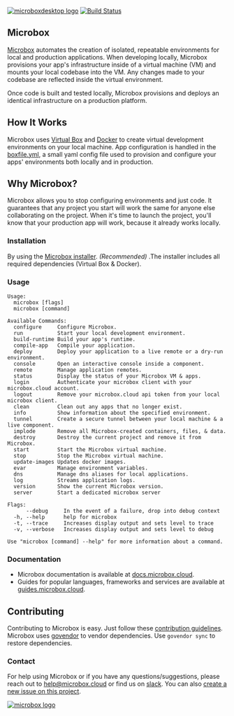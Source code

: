 [![microboxdesktop logo](http://microbox.rocks/assets/readme-headers/microboxdesktop.png)](http://microbox.cloud/open-source#microboxdesktop)
[![Build Status](https://github.com/mu-box/microbox/actions/workflows/ci.yaml/badge.svg)](https://github.com/mu-box/microbox/actions)

## Microbox

[Microbox](https://microbox.cloud/) automates the creation of isolated, repeatable environments for local and production applications. When developing locally, Microbox provisions your app's infrastructure inside of a virtual machine (VM) and mounts your local codebase into the VM. Any changes made to your codebase are reflected inside the virtual environment.

Once code is built and tested locally, Microbox provisions and deploys an identical infrastructure on a production platform.


## How It Works

Microbox uses [Virtual Box](http://virtualbox.org) and [Docker](https://www.docker.com/) to create virtual development environments on your local machine. App configuration is handled in the [boxfile.yml](https://docs.microbox.cloud/boxfile/), a small yaml config file used to provision and configure your apps' environments both locally and in production.


## Why Microbox?

Microbox allows you to stop configuring environments and just code. It guarantees that any project you start will work the same for anyone else collaborating on the project. When it's time to launch the project, you'll know that your production app will work, because it already works locally.


### Installation

By using the [Microbox installer](https://microbox.cloud/download). *(Recommended)* .The installer includes all required dependencies (Virtual Box & Docker).


### Usage

```
Usage:
  microbox [flags]
  microbox [command]

Available Commands:
  configure     Configure Microbox.
  run           Start your local development environment.
  build-runtime Build your app's runtime.
  compile-app   Compile your application.
  deploy        Deploy your application to a live remote or a dry-run environment.
  console       Open an interactive console inside a component.
  remote        Manage application remotes.
  status        Display the status of your Microbox VM & apps.
  login         Authenticate your microbox client with your microbox.cloud account.
  logout        Remove your microbox.cloud api token from your local microbox client.
  clean         Clean out any apps that no longer exist.
  info          Show information about the specified environment.
  tunnel        Create a secure tunnel between your local machine & a live component.
  implode       Remove all Microbox-created containers, files, & data.
  destroy       Destroy the current project and remove it from Microbox.
  start         Start the Microbox virtual machine.
  stop          Stop the Microbox virtual machine.
  update-images Updates docker images.
  evar          Manage environment variables.
  dns           Manage dns aliases for local applications.
  log           Streams application logs.
  version       Show the current Microbox version.
  server        Start a dedicated microbox server

Flags:
      --debug     In the event of a failure, drop into debug context
  -h, --help      help for microbox
  -t, --trace     Increases display output and sets level to trace
  -v, --verbose   Increases display output and sets level to debug

Use "microbox [command] --help" for more information about a command.
```


### Documentation

- Microbox documentation is available at [docs.microbox.cloud](https://docs.microbox.cloud/).
- Guides for popular languages, frameworks and services are available at [guides.microbox.cloud](http://guides.microbox.cloud).


## Contributing

Contributing to Microbox is easy. Just follow these [contribution guidelines](https://docs.microbox.cloud/contributing/).
Microbox uses [govendor](https://github.com/kardianos/govendor#the-vendor-tool-for-go) to vendor dependencies. Use `govendor sync` to restore dependencies.


### Contact

For help using Microbox or if you have any questions/suggestions, please reach out to help@microbox.cloud or find us on [slack](https://slack.microbox.rocks/). You can also [create a new issue on this project](https://github.com/mu-box/microbox/issues/new).

[![microbox logo](http://microbox.rocks/assets/open-src/microbox-open-src.png)](https://microbox.cloud/open-source/)
